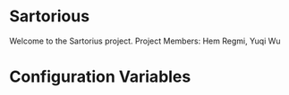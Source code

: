 # Sartorious
Welcome  to the Sartorius project. Project Members: Hem Regmi, Yuqi Wu
# Configuration Variables
